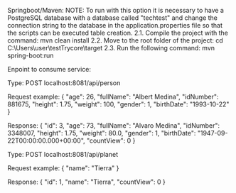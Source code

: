 Springboot/Maven:
    NOTE: To run with this option it is necessary to have a PostgreSQL database with a database called "techtest"
          and change the connection string to the database in the application.properties file so that the scripts 
          can be executed table creation.
    2.1. Compile the project with the command: mvn clean install
    2.2. Move to the root folder of the project: cd C:\Users\user\testTrycore\target
    2.3. Run the following command: mvn spring-boot:run
    

Enpoint to consume service:

Type: POST
localhost:8081/api/person

Request example:
{
    "age": 26,
    "fullName": "Albert Medina",
    "idNumber": 881675,
    "height": 1.75,
    "weight": 100,
    "gender": 1,
    "birthDate": "1993-10-22"
}

Response:
{
    "id": 3,
    "age": 73,
    "fullName": "Alvaro Medina",
    "idNumber": 3348007,
    "height": 1.75,
    "weight": 80.0,
    "gender": 1,
    "birthDate": "1947-09-22T00:00:00.000+00:00",
    "countView": 0
}

Type: POST
localhost:8081/api/planet

Request example:
{
    "name": "Tierra"
}

Response:
{
    "id": 1,
    "name": "Tierra",
    "countView": 0
}


    

